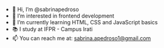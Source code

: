 - 👋 Hi, I’m @sabrinapedroso
- 👀 I’m interested in frontend development
- 🌱 I’m currently learning HTML, CSS and JavaScript basics
- 📚 I study at IFPR - Campus Irati
- 📫 You can reach me at: sabrina.apedroso1@gmail.com
